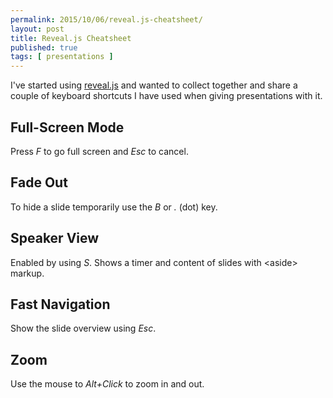 ```yaml
---
permalink: 2015/10/06/reveal.js-cheatsheet/
layout: post
title: Reveal.js Cheatsheet
published: true 
tags: [ presentations ]
---
```


I've started using [reveal.js](https://github.com/hakimel/reveal.js/) and wanted to collect together 
and share a couple of keyboard shortcuts I have used when giving presentations with it.

## Full-Screen Mode

Press *F* to go full screen and *Esc* to cancel.

## Fade Out

To hide a slide temporarily use the *B* or *.* (dot) key.

## Speaker View

Enabled by using *S*. Shows a timer and content of slides with &lt;aside&gt; markup.

## Fast Navigation

Show the slide overview using *Esc*. 

## Zoom

Use the mouse to *Alt+Click* to zoom in and out.
